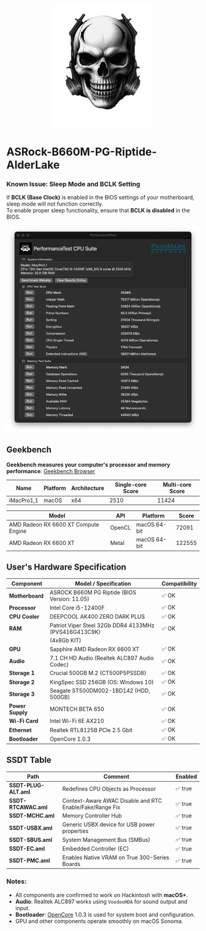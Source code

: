 <p align="center">
  <img src="Hack.png" width="50%" />
</p>

# ASRock-B660M-PG-Riptide-AlderLake

### Known Issue: Sleep Mode and BCLK Setting
If **BCLK (Base Clock)** is enabled in the BIOS settings of your motherboard, sleep mode will not function correctly.  
To enable proper sleep functionality, ensure that **BCLK is disabled** in the BIOS.

![Desktop PREW PerformanceTest](PerformanceTest.png)

## Geekbench
**Geekbench measures your computer's processor and memory performance**: [Geekbench Browser](https://browser.geekbench.com/user/465996)

| Name      | Platform | Architecture | Single-core Score | Multi-core Score |
|-----------|----------|--------------|-------------------|------------------|
| iMacPro1,1| macOS    | x64          | 2510              | 11424            |

| Model                         | API                     | Platform       | Score   |
|-------------------------------|-------------------------|----------------|---------|
| AMD Radeon RX 6600 XT Compute Engine | OpenCL                | macOS 64-bit   | 72091   |
| AMD Radeon RX 6600 XT         | Metal                   | macOS 64-bit   | 122555  |

## User's Hardware Specification

| Component              | Model / Specification                                     | Compatibility |
|------------------------|-----------------------------------------------------------|---------------|
| **Motherboard**        | ASROCK B660M PG Riptide (BIOS Version: 11.05)             | ✅ OK         |
| **Processor**          | Intel Core i5-12400F                                      | ✅ OK         |
| **CPU Cooler**         | DEEPCOOL AK400 ZERO DARK PLUS                             | ✅ OK         |
| **RAM**                | Patriot Viper Steel 32Gb DDR4 4133MHz (PVS416G413C9K)     | ✅ OK         |
|                        | (4x8Gb KIT)                                               |               |
| **GPU**                | Sapphire AMD Radeon RX 6600 XT                            | ✅ OK         |
| **Audio**              | 7.1 CH HD Audio (Realtek ALC897 Audio Codec)              | ✅ OK         |
| **Storage 1**          | Crucial 500GB M.2 (CT500P5PSSD8)                          | ✅ OK         |
| **Storage 2**          | KingSpec SSD 256GB (OS: Windows 10)                       | ✅ OK         |
| **Storage 3**          | Seagate ST500DM002-1BD142 (HDD, 500GB)                    | ✅ OK         |
| **Power Supply**       | MONTECH BETA 650                                          | ✅ OK         |
| **Wi-Fi Card**         | Intel Wi-Fi 6E AX210                                      | ✅ OK         |
| **Ethernet**           | Realtek RTL8125B PCIe 2.5 Gbit                            | ✅ OK         |
| **Bootloader**         | OpenCore 1.0.3                                            | ✅ OK         |

## SSDT Table

| Path                   | Comment                                                    | Enabled |
|------------------------|------------------------------------------------------------|---------|
| **SSDT-PLUG-ALT.aml**  | Redefines CPU Objects as Processor                         | ✅ true |
| **SSDT-RTCAWAC.aml**   | Context-Aware AWAC Disable and RTC Enable/Fake/Range Fix   | ✅ true |
| **SSDT-MCHC.aml**      | Memory Controller Hub                                      | ✅ true |
| **SSDT-USBX.aml**      | Generic USBX device for USB power properties               | ✅ true |
| **SSDT-SBUS.aml**      | System Management Bus (SMBus)                              | ✅ true |
| **SSDT-EC.aml**        | Embedded Controller (EC)                                   | ✅ true |
| **SSDT-PMC.aml**       | Enables Native VRAM on True 300-Series Boards              | ✅ true |

### Notes:
- All components are confirmed to work on Hackintosh with **macOS+**.
- **Audio**: Realtek ALC897 works using `VoodooHDA` for sound output and input.
- **Bootloader**: [OpenCore](https://github.com/acidanthera/OpenCorePkg) 1.0.3 is used for system boot and configuration.
- GPU and other components operate smoothly on macOS Sonoma.
